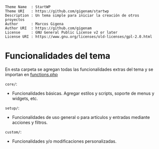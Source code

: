 ```
Theme Name  : StartWP
Theme URI   : https://github.com/gigenam/startwp
Description : Un tema simple para iniciar la creación de otros proyectos
Author      : Marcos Gigena
Author URI  : https://github.com/gigenam
License     : GNU General Public License v2 or later
License URI : https://www.gnu.org/licenses/old-licenses/gpl-2.0.html
```

# Funcionalidades del tema

En esta carpeta se agregan todas las funcionalidades extras del tema y se
importan en [functions.php](../functions.php)

`core/`:

- Funcionalidades básicas. Agregar estilos y scripts, soporte de menus y
  widgets, etc.

`setup/`:

- Funcionalidades de uso general o para artículos y entradas mediante acciones
  y filtros.

`custom/`:

- Funcionalidades y/o modificaciones personalizadas.

